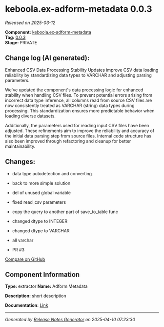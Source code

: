 #  keboola.ex-adform-metadata 0.0.3

_Released on 2025-03-12_

**Component:** [keboola.ex-adform-metadata](https://github.com/keboola/component-adform)  
**Tag:** [0.0.3](https://github.com/keboola/component-adform/releases/tag/0.0.3)  
**Stage:** PRIVATE


## Change log (AI generated):
Enhanced CSV Data Processing Stability
Updates improve CSV data loading reliability by standardizing data types to VARCHAR and adjusting parsing parameters.

We've updated the component's data processing logic for enhanced stability when handling CSV files. To prevent potential errors arising from incorrect data type inference, all columns read from source CSV files are now consistently treated as VARCHAR (string) data types during processing. This standardization ensures more predictable behavior when loading diverse datasets.

Additionally, the parameters used for reading input CSV files have been adjusted. These refinements aim to improve the reliability and accuracy of the initial data parsing step from source files. Internal code structure has also been improved through refactoring and cleanup for better maintainability.



## Changes:



- data type autodetection and converting 




- back to more simple solution 




- del of unused global variable 




- fixed read_csv parameters 




- copy the query to another part of save_to_table func 




- changed dtype to INTEGER 




- changed dtype to VARCHAR 




- all varchar 




- PR #3 



[Compare on GitHub](https://github.com/keboola/component-adform/compare/0.0.2...0.0.3)



## Component Information
**Type:** extractor
**Name:** Adform Metadata

**Description:** short description


**Documentation:** [Link](https://github.com/keboola/component-adform/blob/master/README.md)



---
_Generated by [Release Notes Generator](https://github.com/keboola/release-notes-generator)
on 2025-04-10 07:23:30_